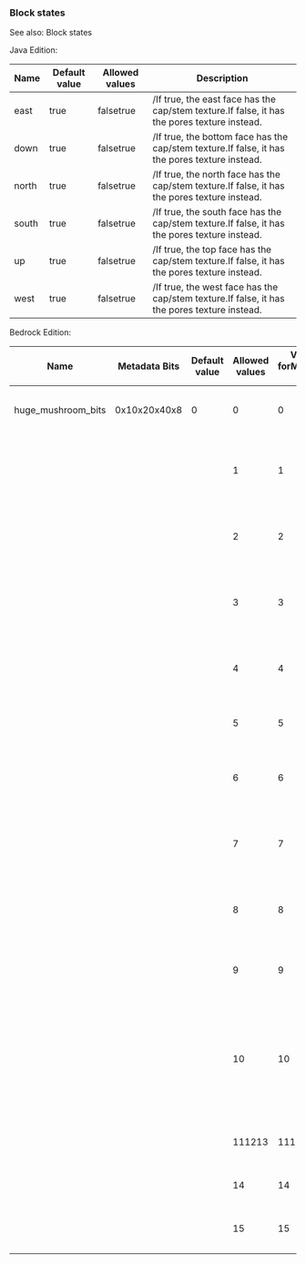### Block states
See also: Block states

Java Edition:

| Name  | Default value | Allowed values | Description                                                                                    |
|-------|---------------|----------------|------------------------------------------------------------------------------------------------|
| east  | true          | falsetrue      | /If true, the east face has the cap/stem texture.If false, it has the pores texture instead.   |
| down  | true          | falsetrue      | /If true, the bottom face has the cap/stem texture.If false, it has the pores texture instead. |
| north | true          | falsetrue      | /If true, the north face has the cap/stem texture.If false, it has the pores texture instead.  |
| south | true          | falsetrue      | /If true, the south face has the cap/stem texture.If false, it has the pores texture instead.  |
| up    | true          | falsetrue      | /If true, the top face has the cap/stem texture.If false, it has the pores texture instead.    |
| west  | true          | falsetrue      | /If true, the west face has the cap/stem texture.If false, it has the pores texture instead.   |

Bedrock Edition:

| Name               | Metadata Bits | Default value | Allowed values | Values forMetadata Bits | Description                                                                                    |
|--------------------|---------------|---------------|----------------|-------------------------|------------------------------------------------------------------------------------------------|
| huge_mushroom_bits | 0x10x20x40x8  | 0             | 0              | 0                       | All six faces have the pores texture.                                                          |
|                    |               |               | 1              | 1                       | Cap texture on top, west and north; pores on other sides.                                      |
|                    |               |               | 2              | 2                       | Cap texture on top and north; pores on other sides.                                            |
|                    |               |               | 3              | 3                       | Cap texture on top, north and east; pores on other sides.                                      |
|                    |               |               | 4              | 4                       | Cap texture on top and west; pores on other sides.                                             |
|                    |               |               | 5              | 5                       | Cap texture on top; pores on other sides.                                                      |
|                    |               |               | 6              | 6                       | Cap texture on top and east; pores on other sides.                                             |
|                    |               |               | 7              | 7                       | Cap texture on top, south and west; pores on other sides.                                      |
|                    |               |               | 8              | 8                       | Cap texture on top and south; pores on other sides.                                            |
|                    |               |               | 9              | 9                       | Cap texture on top, east and south; pores on other sides.                                      |
|                    |               |               | 10             | 10                      | The four side faces have the stem texture,and the top and bottom faces have the pores texture. |
|                    |               |               | 111213         | 111213                  | All six faces have the pores texture.                                                          |
|                    |               |               | 14             | 14                      | All six faces have the cap texture.                                                            |
|                    |               |               | 15             | 15                      | All six faces have the stem texture.                                                           |




